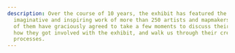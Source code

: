 ```yaml
---
description: Over the course of 10 years, the exhibit has featured the
  imaginative and inspiring work of more than 250 artists and mapmakers. A few
  of them have graciously agreed to take a few moments to discuss their work,
  how they got involved with the exhibit, and walk us through their creative
  processes.
---
```

